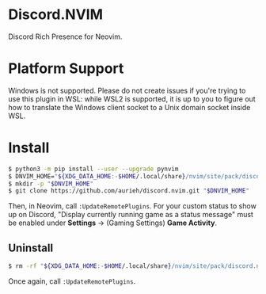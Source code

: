 # Discord.NVIM
Discord Rich Presence for Neovim.

# Platform Support
Windows is not supported. Please do not create issues if you're trying to use
this plugin in WSL: while WSL2 is supported, it is up to you to figure out how
to translate the Windows client socket to a Unix domain socket inside WSL.

# Install
```sh
$ python3 -m pip install --user --upgrade pynvim
$ DNVIM_HOME="${XDG_DATA_HOME:-$HOME/.local/share}/nvim/site/pack/discord.nvim/start/discord.nvim"
$ mkdir -p "$DNVIM_HOME"
$ git clone https://github.com/aurieh/discord.nvim.git "$DNVIM_HOME"
```
Then, in Neovim, call `:UpdateRemotePlugins`. For your custom status to show up
on Discord,
"Display currently running game as a status message" must be enabled under
**Settings** -> (Gaming Settings) **Game Activity**.

## Uninstall
```sh
$ rm -rf "${XDG_DATA_HOME:-$HOME/.local/share}/nvim/site/pack/discord.nvim"
```
Once again, call `:UpdateRemotePlugins`.
